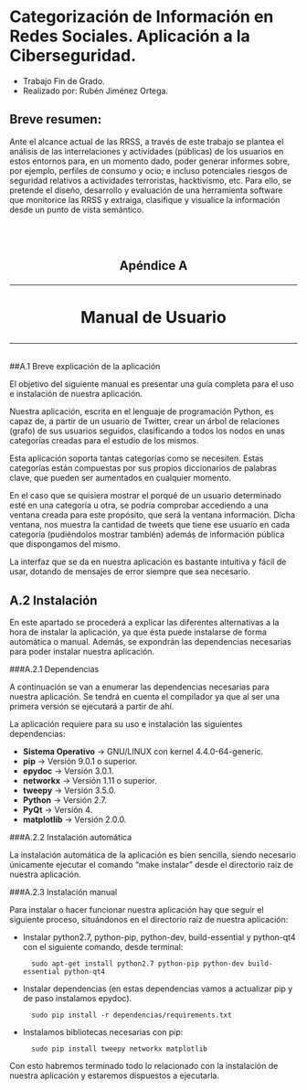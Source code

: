 # Categorización de Información en Redes Sociales. Aplicación a la Ciberseguridad.

- Trabajo Fin de Grado.
- Realizado por: Rubén Jiménez Ortega.

## Breve resumen: 

  Ante el alcance actual de las RRSS, a través de este trabajo se plantea el análisis de las interrelaciones y actividades (públicas) de los usuarios en estos entornos para, en un momento dado, poder generar informes sobre, por ejemplo, perfiles de consumo y ocio; e incluso potenciales riesgos de seguridad relativos a actividades terroristas, hacktivismo, etc. Para ello, se pretende el diseño, desarrollo y evaluación de una herramienta software que monitorice las RRSS y extraiga, clasifique y visualice la información desde un punto de vista semántico.

<br>
<br>

## <p style="text-align: center;">Apéndice A</p>
- - -
# <p style="text-align: center;">Manual de Usuario</p>
- - -
<br>
##A.1 Breve explicación de la aplicación

El objetivo del siguiente manual es presentar una guía completa para el uso e instalación de nuestra aplicación.

Nuestra aplicación, escrita en el lenguaje de programación Python, es capaz de, a partir de un usuario de Twitter, crear un árbol de relaciones (grafo) de sus usuarios seguidos, clasificando a todos los nodos en unas categorías creadas para el estudio de los mismos. 

Esta aplicación soporta tantas categorías como se necesiten. Estas categorías están compuestas por sus propios diccionarios de palabras clave, que pueden ser aumentados en cualquier momento. 

En el caso que se quisiera mostrar el porqué de un usuario determinado esté en una categoría u otra, se podría comprobar accediendo a una ventana creada para este propósito, que será la ventana información. Dicha ventana, nos muestra la cantidad de tweets que tiene ese usuario en cada categoría (pudiéndolos mostrar también) además de información pública que dispongamos del mismo. 

La interfaz que se da en nuestra aplicación es bastante intuitiva y fácil de usar, dotando de mensajes de error siempre que sea necesario.


## A.2 Instalación

En este apartado se procederá a explicar las diferentes alternativas a la hora de instalar la aplicación, ya que ésta puede instalarse de forma automática o manual. Además, se expondrán las dependencias necesarias para poder instalar nuestra aplicación.

###A.2.1 Dependencias

A continuación se van a enumerar las dependencias necesarias para nuestra aplicación. Se tendrá en cuenta el compilador ya que al ser una primera versión se ejecutará a partir de ahí. 
	
La aplicación requiere para su uso e instalación las siguientes dependencias:

- **Sistema Operativo** →  GNU/LINUX con kernel 4.4.0-64-generic.
- **pip** → Versión 9.0.1 o superior. 
- **epydoc** → Versión 3.0.1.
- **networkx** → Versión 1.11 o superior.
- **tweepy** → Versión 3.5.0.
- **Python** → Versión 2.7.
- **PyQt** → Versión 4.
- **matplotlib** → Versión 2.0.0.

###A.2.2 Instalación automática

La instalación automática de la aplicación es bien sencilla, siendo necesario únicamente ejecutar el comando “make instalar” desde el directorio raíz de nuestra aplicación.

###A.2.3 Instalación manual

Para instalar o hacer funcionar nuestra aplicación hay que seguir el siguiente proceso, situándonos en el directorio raíz de nuestra aplicación:

- Instalar python2.7, python-pip, python-dev, build-essential y python-qt4 con el siguiente comando, desde terminal:
	
		sudo apt-get install python2.7 python-pip python-dev build-essential python-qt4

- Instalar dependencias (en estas dependencias vamos a actualizar pip y de paso instalamos epydoc).
	
		sudo pip install -r dependencias/requirements.txt

- Instalamos bibliotecas necesarias con pip:

		sudo pip install tweepy networkx matplotlib

Con esto habremos terminado todo lo relacionado con la instalación de nuestra aplicación y estaremos dispuestos a ejecutarla.

